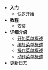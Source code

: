 * **入门**
    * [快速开始](入门/快速开始.md)
* **教程**
    * [安装](教程/安装.md)
* **详细介绍**
    * [开始菜单概述](详细介绍/开始菜单概述.md)
    * [编辑菜单概述](详细介绍/编辑菜单概述.md)
    * [操作菜单概述](详细介绍/操作菜单概述.md)
    * [动作菜单概述](详细介绍/动作菜单概述.md)
* [更新日志](更新日志/更新日志.md)
